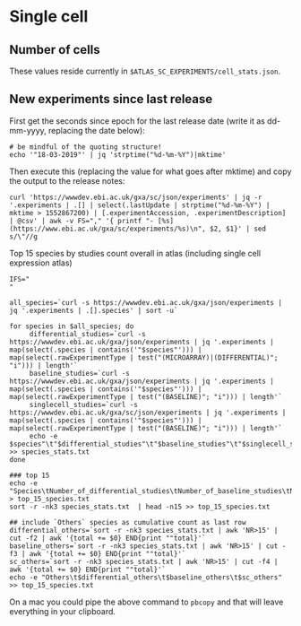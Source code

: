 # Single cell

## Number of cells

These values reside currently in `$ATLAS_SC_EXPERIMENTS/cell_stats.json`.

## New experiments since last release

First get the seconds since epoch for the last release date (write it as dd-mm-yyyy, replacing the date below):

```
# be mindful of the quoting structure!
echo '"18-03-2019"' | jq 'strptime("%d-%m-%Y")|mktime'
```

Then execute this (replacing the value for what goes after mktime) and copy the output to the release notes:

```
curl 'https://wwwdev.ebi.ac.uk/gxa/sc/json/experiments' | jq -r '.experiments | .[] | select(.lastUpdate | strptime("%d-%m-%Y") | mktime > 1552867200) | [.experimentAccession, .experimentDescription] | @csv' | awk -v FS="," '{ printf "- [%s](https://www.ebi.ac.uk/gxa/sc/experiments/%s)\n", $2, $1}' | sed s/\"//g
```

Top 15 species by studies count overall in atlas (including single cell expression atlas)

```
IFS="
"

all_species=`curl -s https://wwwdev.ebi.ac.uk/gxa/json/experiments | jq '.experiments | .[].species' | sort -u`

for species in $all_species; do
	 differential_studies=`curl -s https://wwwdev.ebi.ac.uk/gxa/json/experiments | jq '.experiments | map(select(.species | contains('"$species"'))) | map(select(.rawExperimentType | test("(MICROARRAY)|(DIFFERENTIAL)"; "i"))) | length'`
	 baseline_studies=`curl -s https://wwwdev.ebi.ac.uk/gxa/json/experiments | jq '.experiments | map(select(.species | contains('"$species"'))) | map(select(.rawExperimentType | test("(BASELINE)"; "i"))) | length'`
	 singlecell_studies=`curl -s https://wwwdev.ebi.ac.uk/gxa/sc/json/experiments | jq '.experiments | map(select(.species | contains('"$species"'))) | map(select(.rawExperimentType | test("(BASELINE)"; "i"))) | length'`
	 echo -e $species"\t"$differential_studies"\t"$baseline_studies"\t"$singlecell_studies	>> species_stats.txt
done

### top 15
echo -e "Species\tNumber_of_differential_studies\tNumber_of_baseline_studies\tNumber_of_singlecell_studies" > top_15_species.txt	
sort -r -nk3 species_stats.txt  | head -n15 >> top_15_species.txt

## include `Others` species as cumulative count as last row
differential_others=`sort -r -nk3 species_stats.txt | awk 'NR>15' | cut -f2 | awk '{total += $0} END{print ""total}'`
baseline_others=`sort -r -nk3 species_stats.txt | awk 'NR>15' | cut -f3 | awk '{total += $0} END{print ""total}'`
sc_others=`sort -r -nk3 species_stats.txt | awk 'NR>15' | cut -f4 | awk '{total += $0} END{print ""total}'`
echo -e "Others\t$differential_others\t$baseline_others\t$sc_others" >> top_15_species.txt
```
On a mac you could pipe the above command to `pbcopy` and that will leave everything in your clipboard.
